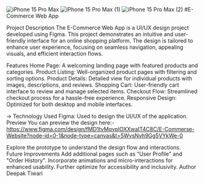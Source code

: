 ![iPhone 15 Pro Max](https://github.com/user-attachments/assets/d7064f20-a10a-4808-b156-f945532bd348)
![iPhone 15 Pro Max (1)](https://github.com/user-attachments/assets/86930256-6508-4d8e-83e0-9f436c98471a)
![iPhone 15 Pro Max (2)](https://github.com/user-attachments/assets/1571248a-500f-4556-92d1-863f7db6a4ce)
#E-Commerce Web App


Project Description
The E-Commerce Web App is a UI/UX design project developed using Figma. This project demonstrates an intuitive and user-friendly interface for an online shopping platform. The design is tailored to enhance user experience, focusing on seamless navigation, appealing visuals, and efficient interaction flows.

Features
Home Page: A welcoming landing page with featured products and categories.
Product Listing: Well-organized product pages with filtering and sorting options.
Product Details: Detailed view for individual products with images, descriptions, and reviews.
Shopping Cart: User-friendly cart interface to review and manage selected items.
Checkout Flow: Streamlined checkout process for a hassle-free experience.
Responsive Design: Optimized for both desktop and mobile interfaces.

-> Technology Used
  Figma: Used to design the UI/UX of the application.
  Preview
You can preview the design here:- https://www.figma.com/design/fMD1tvMqvplOXXwaIT4C8C/E-Commerse-Website?node-id=0-1&node-type=canvas&t=5WvsNvh9Gg5VYkWe-0


Explore the prototype to understand the design flow and interactions.
Future Improvements
Add additional pages such as "User Profile" and "Order History".
Incorporate animations and micro-interactions for enhanced usability.
Further optimize for accessibility and inclusivity.
Author
Deepak Tiwari
